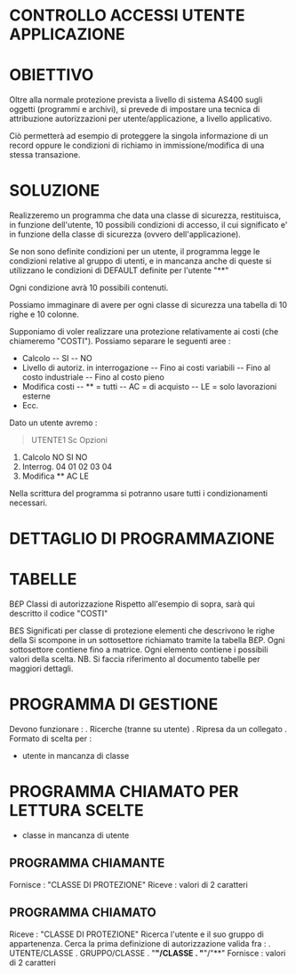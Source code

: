 # CONTROLLO ACCESSI UTENTE APPLICAZIONE

# OBIETTIVO
Oltre alla normale protezione prevista a livello di sistema AS400 sugli oggetti (programmi e archivi), si prevede di impostare una tecnica di attribuzione autorizzazioni per utente/applicazione, a livello applicativo.

Ciò permetterà ad esempio di proteggere la singola informazione di un record oppure le condizioni di richiamo in immissione/modifica di una stessa transazione.

# SOLUZIONE
Realizzeremo un programma che data una classe di sicurezza, restituisca, in funzione dell'utente, 10 possibili condizioni di accesso, il cui significato e' in funzione della classe di sicurezza (ovvero dell'applicazione).

Se non sono definite condizioni per un utente, il programma legge le condizioni relative al gruppo di utenti, e in mancanza anche di queste si utilizzano le condizioni di DEFAULT definite per l'utente "**"

Ogni condizione avrà 10 possibili contenuti.

Possiamo immaginare di avere per ogni classe di sicurezza una tabella di 10 righe e 10 colonne.

Supponiamo di voler realizzare una protezione relativamente ai costi (che chiameremo "COSTI").
Possiamo separare le seguenti aree : 

- Calcolo
-- SI
-- NO
- Livello di autoriz. in interrogazione
-- Fino ai costi variabili
-- Fino al costo industriale
-- Fino al costo pieno
- Modifica costi
-- ** = tutti
-- AC = di acquisto
-- LE = solo lavorazioni esterne
- Ecc.


Dato un utente avremo : 
>UTENTE1         Sc      Opzioni
1. Calcolo      NO      SI NO
2. Interrog.    04      01 02 03 04
3. Modifica     **      AC LE

Nella scrittura del programma si potranno usare tutti i condizionamenti necessari.

# DETTAGLIO DI PROGRAMMAZIONE
# TABELLE
B£P  Classi di autorizzazione
Rispetto all'esempio di sopra, sarà qui descritto il codice "COSTI"

B£S  Significati per classe di protezione
elementi che descrivono le righe della
Si scompone in un sottosettore richiamato tramite la tabella B£P. Ogni sottosettore contiene fino a
matrice. Ogni elemento contiene i possibili valori della scelta.
NB.  Si faccia riferimento al documento tabelle per maggiori dettagli.

# PROGRAMMA DI GESTIONE
Devono funzionare : 
.    Ricerche (tranne su utente)
.    Ripresa da un collegato
.    Formato di scelta per : 
- utente in mancanza di classe
# PROGRAMMA CHIAMATO PER LETTURA SCELTE
- classe in mancanza di utente

## PROGRAMMA CHIAMANTE
Fornisce : 
"CLASSE DI PROTEZIONE"
Riceve : 
valori di 2 caratteri
## PROGRAMMA CHIAMATO
Riceve : 
"CLASSE DI PROTEZIONE"
Ricerca l'utente e il suo gruppo di appartenenza.
Cerca la prima definizione di autorizzazione valida fra : 
.    UTENTE/CLASSE
.    GRUPPO/CLASSE
.    "**"/CLASSE
.    "**"/"**"
Fornisce : 
valori di 2 caratteri
